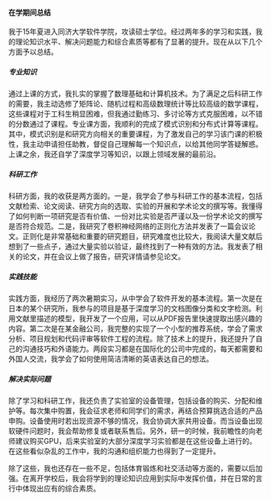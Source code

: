 #### 在学期间总结

我于15年夏进入同济大学软件学院，攻读硕士学位。经过两年多的学习和实践，我的理论知识水平、解决问题能力和综合素质等都有了显著的提升。现在从以下几个方面予以总结。

##### 专业知识

通过上课的方式，我扎实的掌握了数理基础和计算机技术。为了满足之后科研工作的需要，我主动选修了矩阵论、随机过程和高级数理统计等比较高级的数学课程，这些课程对于工科生稍显困难，但我通过勤练习、多讨论等方式克服困难，以不错的分数通过了课程。专业课方面，我顺利的完成了模式识别和分布式计算等课程。其中，模式识别是和研究方向相关的重要课程，为了激发自己的学习该门课的积极性，我主动申请担任助教，督促自己理解每一个知识点，以给其他同学答疑解惑。上课之余，我还自学了深度学习等知识，以跟上领域发展的最前沿。

##### 科研工作

科研方面，我的收获是两方面的。一是，我学会了参与科研工作的基本流程，包括文献检索、论文阅读、研究方向的选取、实验的开展和学术论文的撰写等。我懂得了如何判断一项研究是否有价值、一份对比实验是否严谨以及一份学术论文的撰写是否符合规范。二是，我研究了卷积神经网络的正则化方法并发表了一篇会议论文。正则化是非常基础和重要的研究题目，研究难度也比较大，我阅读大量文献后想到了一些点子，通过大量实验以验证，最终找到了一种有效的方法。我发表了相关的论文，并在会议上做了报告，研究详情请参见论文。

##### 实践技能

实践方面，我经历了两次暑期实习，从中学会了软件开发的基本流程。第一次是在日本的某个研究所，我参与的项目是基于深度学习的文档图像分类和文字检测。利用文献里描述的模型，我开发了一个应用，可以从PDF报告里快速提取出感兴趣的内容。第二次是在某金融公司，我完整的实现了一个小型的推荐系统，学会了需求分析、项目规划和代码评审等软件工程的流程。除了技术上的提升，我还提升了自己的沟通技巧和外语能力。两段实习都是在国际化的公司中完成的，每天都需要和外国人交流，我学会了如何使用简洁清晰的英语表达自己的想法。

##### 解决实际问题

除了学习和科研工作，我还负责了实验室的设备管理，包括设备的购买、分配和维护等。每次集中购置，我会征求老师和同学们的需求，再结合预算挑选合适的产品申购。设备使用时若出现资源不够的情况，我会协调大家共用设备。而当设备出现软硬件问题时，我会帮助修复或者联系售后。另外，研一的时候，我前瞻性的向老师建议购买GPU，后来实验室的大部分深度学习实验都是在这些设备上进行的。在这些看似杂乱的工作中，我的沟通和组织能力也得到了一定提升。

除了这些，我也还存在一些不足，包括体育锻炼和社交活动等方面的，需要以后加强。在离开学校后，我会将学到的理论知识应用到实际中发挥价值，并在日常的言行中体现出应有的综合素质。